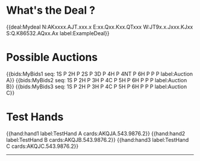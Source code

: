 # What's the  Deal ?
{{deal:Mydeal N:AKxxxx.AJT.xxx.x E:xx.Qxx.Kxx.QTxxx W:JT9x.x.Jxxx.KJxx S:Q.K86532.AQxx.Ax label:ExampleDeal}}

# Possible Auctions

{{bids:MyBids1 seq: 1S P 2H P 2S P 3D P 4H P 4NT P 6H P P P label:Auction A}}
{{bids:MyBids2 seq: 1S P 2H P 3H P 4C P 5H P 6H P P P label:Auction B}}
{{bids:MyBids3 seq: 1S P 2H P 3H P 4C P 5H P 6H P P P label:Auction C}}

# Test Hands
{{hand:hand1 label:TestHand A cards:AKQJA.543.9876.2}}
{{hand:hand2 label:TestHand B cards:AKQJB.543.9876.2}}
{{hand:hand3 label:TestHand C cards:AKQJC.543.9876.2}}

---